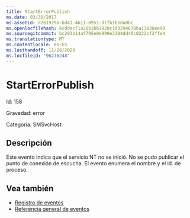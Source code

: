 ```yaml
---
title: StartErrorPublish
ms.date: 03/30/2017
ms.assetid: d261929a-bd41-4611-8951-d1fb16bda0bc
ms.openlocfilehash: 6cddac71a26b1bb1920c1d3294678ba13838ee99
ms.sourcegitcommit: bc293b14af795e0e999e3304dd40c0222cf2ffe4
ms.translationtype: MT
ms.contentlocale: es-ES
ms.lasthandoff: 11/26/2020
ms.locfileid: "96276248"
---
```

# <a name="starterrorpublish"></a>StartErrorPublish

Id: 158  
  
 Gravedad: error  
  
 Categoría: SMSvcHost  
  
## <a name="description"></a>Descripción  

 Este evento indica que el servicio NT no se inició. No se pudo publicar el punto de conexión de escucha. El evento enumera el nombre y el id. de proceso.  
  
## <a name="see-also"></a>Vea también

- [Registro de eventos](index.md)
- [Referencia general de eventos](events-general-reference.md)
